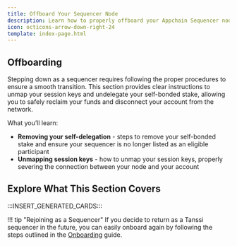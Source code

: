 ```yaml
---
title: Offboard Your Sequencer Node
description: Learn how to properly offboard your Appchain Sequencer node (also known as block producers or collators) including clearing session keys and undelegating funds.
icon: octicons-arrow-down-right-24
template: index-page.html
---
```


## Offboarding

Stepping down as a sequencer requires following the proper procedures to ensure a smooth transition. This section provides clear instructions to unmap your session keys and undelegate your self-bonded stake, allowing you to safely reclaim your funds and disconnect your account from the network.

What you’ll learn:

- **Removing your self-delegation** - steps to remove your self-bonded stake and ensure your sequencer is no longer listed as an eligible participant
- **Unmapping session keys** - how to unmap your session keys, properly severing the connection between your node and your account

## Explore What This Section Covers

:::INSERT_GENERATED_CARDS::: 

!!! tip "Rejoining as a Sequencer" 
    If you decide to return as a Tanssi sequencer in the future, you can easily onboard again by following the steps outlined in the [Onboarding](/node-operators/sequencers/onboarding/) guide.